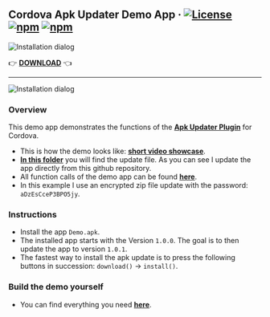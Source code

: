 Cordova Apk Updater Demo App  &middot; [![License](https://img.shields.io/badge/license-MIT-blue.svg)](https://github.com/kolbasa/cordova-plugin-apkupdater/blob/master/LICENSE) [![npm](https://img.shields.io/npm/v/cordova-plugin-apkupdater.svg)]() [![npm](https://img.shields.io/npm/dm/cordova-plugin-apkupdater.svg)]()
---------------------------------------------------------------------------

![Installation dialog](https://raw.githubusercontent.com/wiki/kolbasa/cordova-plugin-apkupdater-demo/Images/CordovaBot.png)

:point_right: **[DOWNLOAD](https://github.com/kolbasa/cordova-plugin-apkupdater-demo/raw/master/Demo.apk)** :point_left:

---------------------------------------------------------------------------

![Installation dialog](https://raw.githubusercontent.com/wiki/kolbasa/cordova-plugin-apkupdater-demo/Images/Installation.png)

### Overview

This demo app demonstrates the functions of the **[Apk Updater Plugin](https://github.com/kolbasa/cordova-plugin-apkupdater)** for Cordova. 

* This is how the demo looks like: **[short video showcase](https://raw.githubusercontent.com/wiki/kolbasa/cordova-plugin-apkupdater-demo/Videos/Download.gif)**.
* **[In this folder](https://github.com/kolbasa/cordova-plugin-apkupdater-demo/tree/master/update)** you will find the update file. As you can see I update the app directly from this github repository.
* All function calls of the demo app can be found **[here](https://github.com/kolbasa/cordova-plugin-apkupdater-demo.src/blob/main/www/js/demo.js)**.
* In this example I use an encrypted zip file update with the password: `aDzEsCceP3BPO5jy`.

### Instructions

* Install the app `Demo.apk`.
* The installed app starts with the Version `1.0.0`. The goal is to then update the app to version `1.0.1`.
* The fastest way to install the apk update is to press the following buttons in succession: `download()` &rarr; `install()`.

### Build the demo yourself

* You can find everything you need **[here](https://github.com/kolbasa/cordova-plugin-apkupdater-demo.src)**.